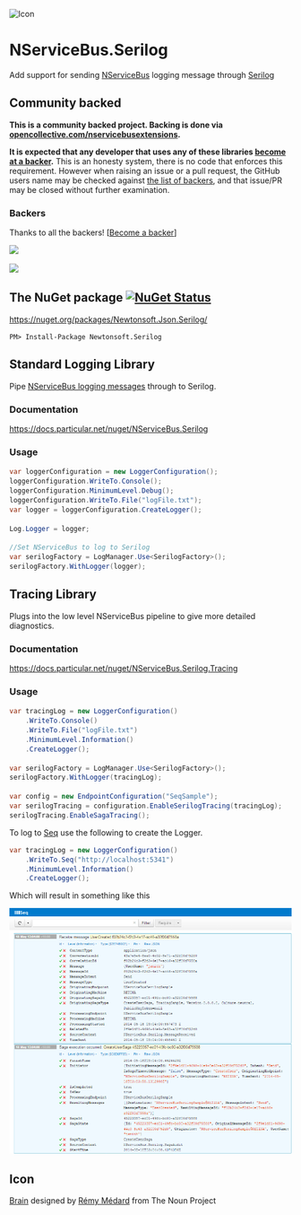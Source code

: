 ![Icon](https://raw.github.com/NServiceBusExtensions/NServiceBus.Serilog/master/Icons/package_icon.png)

NServiceBus.Serilog
==================

Add support for sending [NServiceBus](http://particular.net/NServiceBus) logging message through [Serilog](http://serilog.net/)

<!--- StartOpenCollectiveBackers -->

## Community backed

**This is a community backed project. Backing is done via [opencollective.com/nservicebusextensions](https://opencollective.com/nservicebusextensions/).**

**It is expected that any developer that uses any of these libraries [become at a backer](https://opencollective.com/nservicebusextensions#contribute).** This is an honesty system, there is no code that enforces this requirement. However when raising an issue or a pull request, the GitHub users name may be checked against [the list of backers](https://github.com/NServiceBusExtensions/Home/blob/master/backers.md), and that issue/PR may be closed without further examination.


### Backers

Thanks to all the backers! [[Become a backer](https://opencollective.com/nservicebusextensions#contribute)]

<a href="https://opencollective.com/nservicebusextensions#contribute" target="_blank"><img src="https://opencollective.com/nservicebusextensions/tiers/backer.svg"></a>

[<img src="https://opencollective.com/nservicebusextensions/donate/button@2x.png?color=blue" width="200px">](https://opencollective.com/nservicebusextensions#contribute)

<!--- EndOpenCollectiveBackers -->


## The NuGet package [![NuGet Status](http://img.shields.io/nuget/v/Newtonsoft.Serilog.svg?style=flat)](https://www.nuget.org/packages/Newtonsoft.Serilog/)

https://nuget.org/packages/Newtonsoft.Json.Serilog/

    PM> Install-Package Newtonsoft.Serilog


## Standard Logging Library

Pipe [NServiceBus logging messages](https://docs.particular.net/nservicebus/logging/) through to Serilog.


### Documentation

https://docs.particular.net/nuget/NServiceBus.Serilog


### Usage

```csharp
var loggerConfiguration = new LoggerConfiguration();
loggerConfiguration.WriteTo.Console();
loggerConfiguration.MinimumLevel.Debug();
loggerConfiguration.WriteTo.File("logFile.txt");
var logger = loggerConfiguration.CreateLogger();

Log.Logger = logger;

//Set NServiceBus to log to Serilog
var serilogFactory = LogManager.Use<SerilogFactory>();
serilogFactory.WithLogger(logger);
```


## Tracing Library

Plugs into the low level NServiceBus pipeline to give more detailed diagnostics.


### Documentation

https://docs.particular.net/nuget/NServiceBus.Serilog.Tracing


### Usage

```csharp
var tracingLog = new LoggerConfiguration()
    .WriteTo.Console()
    .WriteTo.File("logFile.txt")
    .MinimumLevel.Information()
    .CreateLogger();

var serilogFactory = LogManager.Use<SerilogFactory>();
serilogFactory.WithLogger(tracingLog);

var config = new EndpointConfiguration("SeqSample");
var serilogTracing = configuration.EnableSerilogTracing(tracingLog);
serilogTracing.EnableSagaTracing();
```

To log to [Seq](http://getseq.net/ "Seq") use the following to create the Logger.

```csharp
var tracingLog = new LoggerConfiguration()
    .WriteTo.Seq("http://localhost:5341")
    .MinimumLevel.Information()
    .CreateLogger();
```

Which will result in something like this

![](https://raw.githubusercontent.com/NServiceBusExtensions/NServiceBus.Serilog/master/NsbSeq.png)


## Icon

<a href="http://thenounproject.com/noun/brain/#icon-No10411" target="_blank">Brain</a> designed by <a href="http://thenounproject.com/catalarem" target="_blank">Rémy Médard</a> from The Noun Project
